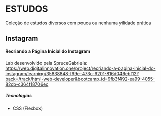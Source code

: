 # ESTUDOS
Coleção de estudos diversos com pouca ou nenhuma yilidade prática

## Instagram
#### Recriando a Página Inicial do Instagram
Lab desenvolvido pela SpruceGabriela:
https://web.digitalinnovation.one/project/recriando-a-pagina-inicial-do-instagram/learning/35838848-f99e-473c-9201-816d046ebf12?back=/track/html-web-developer&bootcamp_id=9fb3f492-ea99-4055-82cb-c364f18706ec

##### Tecnologias
- CSS (Flexbox)